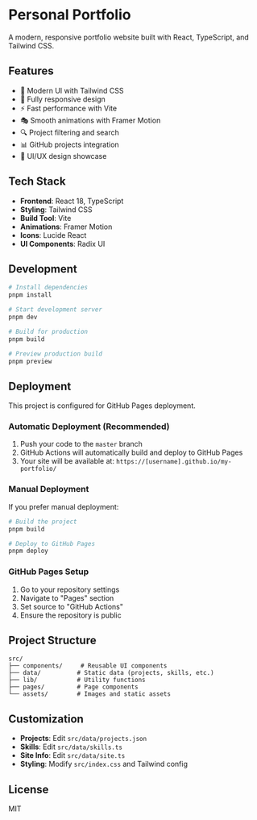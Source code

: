 # Personal Portfolio

A modern, responsive portfolio website built with React, TypeScript, and Tailwind CSS.

## Features

- 🎨 Modern UI with Tailwind CSS
- 📱 Fully responsive design
- ⚡ Fast performance with Vite
- 🎭 Smooth animations with Framer Motion
- 🔍 Project filtering and search
- 📊 GitHub projects integration
- 🎯 UI/UX design showcase

## Tech Stack

- **Frontend**: React 18, TypeScript
- **Styling**: Tailwind CSS
- **Build Tool**: Vite
- **Animations**: Framer Motion
- **Icons**: Lucide React
- **UI Components**: Radix UI

## Development

```bash
# Install dependencies
pnpm install

# Start development server
pnpm dev

# Build for production
pnpm build

# Preview production build
pnpm preview
```

## Deployment

This project is configured for GitHub Pages deployment.

### Automatic Deployment (Recommended)

1. Push your code to the `master` branch
2. GitHub Actions will automatically build and deploy to GitHub Pages
3. Your site will be available at: `https://[username].github.io/my-portfolio/`

### Manual Deployment

If you prefer manual deployment:

```bash
# Build the project
pnpm build

# Deploy to GitHub Pages
pnpm deploy
```

### GitHub Pages Setup

1. Go to your repository settings
2. Navigate to "Pages" section
3. Set source to "GitHub Actions"
4. Ensure the repository is public

## Project Structure

```
src/
├── components/     # Reusable UI components
├── data/          # Static data (projects, skills, etc.)
├── lib/           # Utility functions
├── pages/         # Page components
└── assets/        # Images and static assets
```

## Customization

- **Projects**: Edit `src/data/projects.json`
- **Skills**: Edit `src/data/skills.ts`
- **Site Info**: Edit `src/data/site.ts`
- **Styling**: Modify `src/index.css` and Tailwind config

## License

MIT


